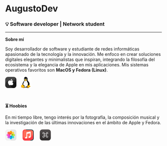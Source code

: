 # AugustoDev
### 💡 Software developer | Network student

<hr>

**Sobre mí**

Soy desarrollador de software y estudiante de redes informáticas apasionado de la tecnología y la innovación. Me enfoco en crear soluciones digitales elegantes y minimalistas que inspiran, integrando la filosofía del ecosistema y la elegancia de Apple en mis aplicaciones. Mis sistemas operativos favoritos son **MacOS y Fedora (Linux)**.

<img src="apple.png" alt="OS" width="36" height="auto"> &nbsp; <img src="linux.png" alt="OS" width="36" height="auto">

<br>

**⏳ Hoobies**

En mi tiempo libre, tengo interés por la fotografía, la composición musical y la investigación de las últimas innovaciones en el ámbito de Apple y Fedora.

<img src="photos.png" alt="photos" width="36" height="auto"> &nbsp; &nbsp; <img src="music.png" alt="music" width="36" height="auto"> &nbsp; &nbsp; <img src="keyboard-shortcut.png" alt="keyboard" width="36" height="auto">
